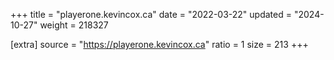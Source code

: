 +++
title = "playerone.kevincox.ca"
date = "2022-03-22"
updated = "2024-10-27"
weight = 218327

[extra]
source = "https://playerone.kevincox.ca"
ratio = 1
size = 213
+++
